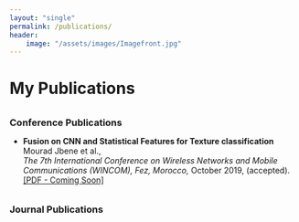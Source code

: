```yaml
---
layout: "single"
permalink: /publications/
header:
    image: "/assets/images/Imagefront.jpg"
---
```



 <h1>My Publications</h1>
<h3 style="margin-bottom:0px;padding-top:10px;">Conference Publications</h3>
<ul>
    <li>
        <b>Fusion on CNN and Statistical Features for Texture classification</b>
        <br>Mourad Jbene et al., <br>
        <i>
            The 7th International Conference on Wireless Networks and Mobile Communications
            (WINCOM), Fez, Morocco,
        </i>
         October 2019, (accepted).<br />
        <a href="#">[PDF - Coming Soon]</a>
    </li>
</ul>

<h3 style="margin-bottom:0px;padding-top:10px;">Journal Publications</h3>